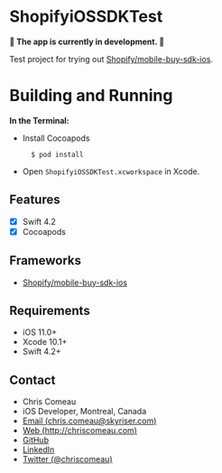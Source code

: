 # ShopifyiOSSDKTest

**🚨 The app is currently in development. 🚨**

Test project for trying out [Shopify/mobile-buy-sdk-ios](https://github.com/Shopify/mobile-buy-sdk-ios).


# Building and Running


**In the Terminal:**


* Install Cocoapods

        $ pod install
      


* Open `ShopifyiOSSDKTest.xcworkspace` in Xcode.


## Features

- [x] Swift 4.2
- [x] Cocoapods

## Frameworks

- [Shopify/mobile-buy-sdk-ios](https://github.com/Shopify/mobile-buy-sdk-ios)

 
## Requirements

- iOS 11.0+ 
- Xcode 10.1+
- Swift 4.2+




## Contact

* Chris Comeau
* iOS Developer, Montreal, Canada
* [Email (chris.comeau@skyriser.com)](mailto:chris.comeau@skyriser.com)
* [Web (http://chriscomeau.com)](http://chriscomeau.com)
* [GitHub](https://github.com/chriscomeau)
* [LinkedIn](https://www.linkedin.com/in/christiancomeau)
* [Twitter (@chriscomeau)](http://twitter.com/chriscomeau)
